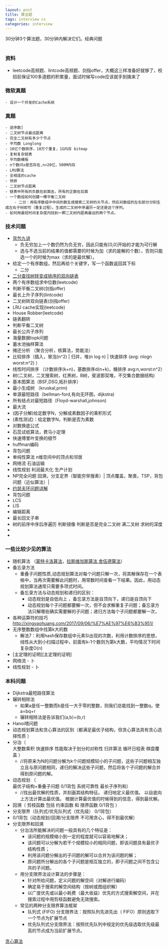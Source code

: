 ```yaml
---
layout: post
title: 算法题
tags: interview cs
categories: interview
---
```


30分钟3个算法题，30分钟内解决它们。经典问题<br>
<br>

### 资料
- leetcode高频题、lintcode高频题、剑指offer，大概这三样准备好就够了，校招前保证100多道题的积累量，面试时候写code应该就手到擒来了

### 微软真题
	- 设计一个并发的Cache系统

### 真题
	- 逆序数]
	- 二叉树节点最远距离
	- 完全二叉树有多少个节点
	- 平均数 Longlong
	- 10亿个数排序，10万个重复，1G内存 bitmap
	- 复制复杂链表
	- 平均数模板
	- n个数问x是否存在,n>20亿，500M内存
	- LRU算法
	- 全相连的cache
	- 快排
	- 二叉树节点距离
	- 链表中所有的负数在前面去，所有的正数在后面
	- 一个数组如何创建一棵平衡二叉树
        - 二分：用有序数组中中间的数生成搜索二叉树的头节点，然后对数组的左右部分分别生成左右子树即可（重复过程）。生成的二叉树中序遍历一定还是这个序列。
    - 如何用最短时间复杂度内找到一颗二叉树内距离最远的两个节点。


### 技术问题
- [背包九讲](https://blog.csdn.net/ling_du/article/details/41594767)
	- 负无穷加上一个数仍然为负无穷，因此只能有[0,0]开始的才能为可行解
	- 选与不选当前的结果的值都需要的时候为加（求的是解的个数），否则只能选一个的时候为max（求的是最优解）。
- 给定一个有序数组，然后再给个关键字，写一个函数返回其下标
   - 二分
- [二分查找树转变成排序的双向链表](https://blog.csdn.net/qq_18343569/article/details/52048496)
-  两个有序数组求中位数(leetcode)
- 判断平衡二叉树(剑指offer)
- 最长上升子序列(lintcode)
- 二叉树转双向链表(剑指offer)
- LRU cache实现(leetcode)
- House Robber(leetcode)
- 链表翻转
- 判断平衡二叉树
- 最长公共子序列
- 海量数据topk问题
- 蓄水池抽样算法
- 摊还分析 （聚合分析，核算法，势能法）
- 比较排序（插入，冒泡(n^2) | 归并，堆(n log n) | 快速排序 (avg: nlogn worst:n^2) ）
- 线性时间排序 （计数排序(k+n)，基数排序d(n+k)，桶排序 avg:n,worst:n^2）
- 树(二叉树，二叉搜索树，红黑树，B树，斐波那契堆，不交集合数据结构)
- 基本图算法（BSF,DSG,拓扑排序）
- 最小生成树 （kruskal,prim)
- 单源最短路径（bellman-ford,有向无环图，dijkstra)
- 所有结点对最短路径（Floyd-warshall,johnson)
- 最大流
- (因子分解)给定数字N，分解成素数因子的乘积形式
- (素性测试)：给定数字N，判断是否为素数
- 对数换底公式
- 石蕊试纸算法，费马小定理
- 快速傅里叶变换的细节
- huffman编码
- 背包问题
- 单纯性算法 n维空间中的顶点和邻居
- 网络流 石油运输
- 线性规划 利润最大化  生产计划
- NP完全问题  回溯，分支定界（智能穷举搜素）| 顶点覆盖，聚类，TSP，背包问题（近似算法）| 
- [约瑟夫环问题详解](https://blog.csdn.net/tingyun_say/article/details/52343897)
- 背包问题
- LCS
- LIS
- 编辑距离
- 最长回文子串
- 树的前序中序后序遍历 判断镜像 判断是否是完全二叉树 满二叉树 求树的深度
- 
- 


### 一些比较少见的算法
- 随机算法 （[蒙特卡洛算法][蒙特卡洛算法]，[拉斯维加斯算法][拉斯维加斯算法],[舍伍德算法][舍伍德算法]）
- 备忘录方法
	- 重叠子问题性质,动态规划算法对每个问题只解一次，将其解保存在一个表格中，当再次需要解此问题时，用常数时间查看一下结果。因此，用动态规划算法通常只需要多项式时间。
	- 	备忘录方法与动态规划和递归的区别：
		- 动态规划是自低向上 ，备忘录方法是自顶向下，递归是自顶向下
		- 动态规划每个子问题都要解一次，但不会求解重复子问题；备忘录方法只解哪些确实需要解的子问题；递归方法每个子问题都要解一次，
- 各种运算符的技巧 http://xingyaohuang.com/2017/09/06/%E7%AE%97%E6%B3%951/
- 无序整数数组中找第k大的数
	- 解法7：利用hash保存数组中元素Si出现的次数，利用计数排序的思想，线性从大到小扫描过程中，前面有k-1个数则为第k大数，平均情况下时间复杂度O(n)
- [主定理的证明][主定理的证明]
- 网络流 - 卜
- 线性规划 - 卜
### 本科问题
- Dijkstra最短路径算法
- 辗转相除法
   - 如果a是任一整数而b是任一大于零的整数，则我们总能找到一整数q，使a=bq+r
   - 辗转相除法是告诉我们(a,b)=(b,r)
-  Hanoi塔问题
- 动态规划算法和贪心算法的区别（都满足最优子结构，但贪心算法具有贪心选择性质
）
- 分治（	
	大整数乘积
	快速排序   性能取决于划分的对称性
	归并算法
	循环日程表
	棋盘覆盖
）
   - //将原来为N的问题分解为k个问题规模较小的子问题，这些子问题相互独立且与原问题相同，递归的解决这些子问题，然后将各个子问题的解合并得到原问题的解。
- 动态规划 （	
	最优子结构+重叠子问题
	0/1背包
	系统可靠性
最长子序列和）
   - //找出最优解的性质，并刻画其结构特征。 递归地定义最优值。  以自底向上方法计算出最优值。 根据计算最优值的时候得到的信息，得到最优解。
- 回溯（	剪枝函数 包括 约束函数 和 限界函数	0/1背包 ）
- 分支限界（队列式/优先队列式（优先级）	0/1背包）
-  0/1背包（动态规划/回溯/分支限界 	不可用贪心，得不到最优解）
- 分支限界和回溯
   - 分治法所能解决的问题一般具有的几个特征是：
	   - 该问题的规模缩小到一定的程度就可以容易地解决；
	   - 该问题可以分解为若干个规模较小的相同问题，即该问题具有最优子结构性质；
	   - 利用该问题分解出的子问题的解可以合并为该问题的解；
      - 原问题所分解出的各个子问题是相互独立的，即子问题之间不包含公共的子问题。
   - 用分支限界法设计算法的步骤是：
		- 针对所给问题，定义问题的解空间（对解进行编码）
		- 确定易于搜索的解空间结构（按树或图组织解）
		- 以广度优先或以最小耗费（最大收益）优先的方式搜索解空间，并在搜索过程中用剪枝函数避免无效搜索。
   - 常见的两种分支限界算法框架
      - 队列式 (FIFO) 分支限界法：按照队列先进先出（ FIFO）原则选取下一个节点为扩展节点
      - 优先队列式分支限界法：按照优先队列中规定的优先级选取优先级最高的节点成为当前扩展节点。

[蒙特卡洛算法]:https://yq.aliyun.com/articles/10282
[拉斯维加斯算法]:http://blog.csdn.net/liufeng_king/article/details/9245585
[舍伍德算法]:http://www.cnblogs.com/hxsyl/p/3219621.html
[贪心算法](https://www.itcodemonkey.com/article/4128.html)